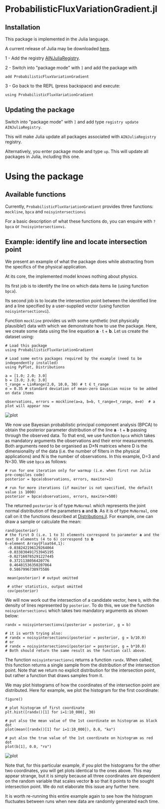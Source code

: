 # ProbabilisticFluxVariationGradient.jl

## Installation

This package is implemented in the Julia language. 

A current release of Julia may be downloaded [here](https://julialang.org/). 

1 - Add the registry [AINJuliaRegistry](https://github.com/HITS-AIN/AINJuliaRegistry).

2 - Switch into "package mode" with ```]``` and add the package with
```
add ProbabilisticFluxVariationGradient
```
3 - Go back to the REPL (press backspace) and execute:
```
using ProbabilisticFluxVariationGradient
```

## Updating the package

Switch into "package mode" with ```]``` and add type ```registry update AINJuliaRegistry```. 

This will make Julia update all packages associated with ```AINJuliaRegistry``` registry. 

Alternatively, you enter package mode and type ```up```. This will update all packages in Julia, including this one.

# Using the package

## Available functions

Currently, `ProbabilisticFluxVariationGradient` provides three functions: `mockline`, `bpca` and `noisyintersectionvi`

For a basic description of what these functions do, you can enquire with
```?bpca``` or ```?noisyintersectionvi```.


## Example: identify line and locate intersection point

We present an example of what the package does while abstracting from the specifics of the physical application. 

At its core, the implemented model knows nothing about physics.

Its first job is to identify the line on which data items lie (using function `bpca`).

Its second job is to locate the intersection point between the identified line and a line specified by a user-supplied vector (using function `noisyintersectionvi`).

Function `mockline` provides us with some synthetic  (not physically plausible!) data with which we demonstrate how to use the package.
Here, we create some data using the line equation 𝐚 ⋅ t + 𝐛. 
Let us create the dataset using:

```
# Load this package
using ProbabilisticFluxVariationGradient

# Load some extra packages required by the example (need to be independently installed)
using PyPlot, Distributions

a = [1.0; 2.0; 3.0] 
b = [3.0; 3.0; 3.0]
t_range = LinRange(2.0, 10.0, 30) # t ∈ t_range
σ = 0.35 # standard deviation of mean-zero Gaussian noise to be added on data items

observations, errors = mockline(a=a, b=b, t_range=t_range, σ=σ)  # a plot will appear now
```

![plot](docs/plot1.png)

We now use Bayesian probabilistic principal component analysis (BPCA) to obtain the posterior parameter distribution of the line 𝐚 ⋅ t + 𝐛 passing through the observed data. To that end, we use function ```bpca``` which takes as mandatory arguments the observations and their error measurements. Both arguments need to be organised as D×N matrices where D is the dimensionality of the data (i.e. the number of filters in the physical applications) and N is the number of observations. In this example, D=3 and N=30. We use ```bpca``` as follows:


```
# run for one iteration only for warmup (i.e. when first run Julia pre-compiles code)
posterior = bpca(observations, errors, maxiter=1)

# run for more iterations (if maxiter is not specified, the default value is 1000)
posterior = bpca(observations, errors, maxiter=500)
```

The returned ```posterior``` is of type ```MvNormal``` which represents the joint normal distribution of the parameters 𝐚 and 𝐛.
As it is of type ```MvNormal```, one call on it the functions described at [Distributions.jl](https://juliastats.org/Distributions.jl/latest/multivariate/#Common-Interface-1). For example, one can draw a sample or calculate the mean:

```
rand(posterior)
# the first D (i.e. 1 to 3) elements correspond to parameter 𝐚 and the next D elements (4 to 6) correspond to 𝐛
6-element Array{Float64,1}:
 -0.038242196129264064
 -0.033830491753945195
 -0.027160785291227445
  0.3721138056420776
  0.46481536350207064
  0.5867996738975586
  
 mean(posterior) # output omitted
 
 # other statistics, output omitted
 cov(posterior)
```

We will now work out the intersection of a candidate vector, here `b`, with the density of lines represented by ```posterior```. To do this, we use the function ```noisyintersectionvi``` which takes two mandatory arguments as shown below:

```
randx = noisyintersectionvi(posterior = posterior, g = b)

# it is worth trying also: 
# randx = noisyintersectionvi(posterior = posterior, g = b/10.0)
# or
# randx = noisyintersectionvi(posterior = posterior, g = b*10.0)
# Both should return the same result as the function call above.

```

The function ```noisyintersectionvi``` returns a function `randx`. When called, this function returns a single sample from the distribution of the intersection point. Note that we return no explicit distribution for the intersection point, but rather a function that draws samples from it.

We may plot histograms of how the coordinates of the intersection point are distributed. Here for example, we plot the histogram for the first coordinate:
```
figure()

# plot histogram of first coordinate
plt.hist([randx()[1] for i=1:10_000], 30)

# put also the mean value of the 1st coordinate on histogram as black dot
plot(mean([randx()[1] for i=1:10_000]), 0.0, "ko")

# put also the true value of the 1st coordinate on histogram as red dot
plot(b[1], 0.0, "ro")
```
![plot](docs/hist1.png)

Note that, for this particular example, if you plot the histograms for the other two coordinates, you will get plots identical to the ones above. This may appear strange, but it is simply because all three coordinates are dependent on the random variable that scales vector 𝐛 so that it points to the sought intersection point. We do not elaborate this issue any further here.

It is worth re-running this entire example again to see how the histogram fluctuates between runs when new data are randomly generated each time.

